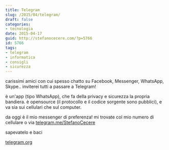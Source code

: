 ```yaml
---
title: Telegram
slug: /2015/04/telegram/
draft: false
categories:
- tecnologia
date: 2015-04-17
guid: http://stefanocecere.com/?p=5766
id: 5766
tags:
- telegram
- informatica
- consigli
- sicurezza
---
```


carissimi amici con cui spesso chatto su Facebook, Messenger, WhatsApp, Skype.. inviterei tutti a passare a Telegram!

è un'app (tipo WhatsApp), che fa della privacy e sicurezza la propria bandiera. è opensource (il protocollo e il codice sorgente sono pubblici), e va sia sui cellulari che sul computer.

da oggi è il mio messenger di preferenza!
mi trovate col mio numero di cellulare o via [telegram.me/StefanoCecere](https://telegram.me/StefanoCecere)

sapevatelo e baci

[telegram.org](https://telegram.org)